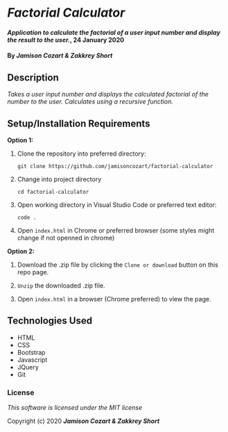 # _Factorial Calculator_

#### _Application to calculate the factorial of a user input number and display the result to the user._, 24 January 2020

#### By _**Jamison Cozart & Zakkrey Short**_

## Description

_Takes a user input number and displays the calculated factorial of the number to the user. Calculates using a recursive function._

## Setup/Installation Requirements

**Option 1:**

1. Clone the repository into preferred directory:
    ```
    git clone https://github.com/jamisoncozart/factorial-calculator
    ```

3. Change into project directory
    ```
    cd factorial-calculator
    ```

2. Open working directory in Visual Studio Code or preferred text editor:
    ```
    code .
    ```
3. Open `index.html` in Chrome or preferred browser (some styles might change if not openned in chrome)

**Option 2:**

1. Download the .zip file by clicking the `Clone or download` button on this repo page.

2. `Unzip` the downloaded .zip file.

3. Open `index.html` in a browser (Chrome preferred) to view the page.

## Technologies Used

* HTML
* CSS
* Bootstrap
* Javascript
* JQuery
* Git

### License

*This software is licensed under the MIT license*

Copyright (c) 2020 **_Jamison Cozart & Zakkrey Short_**
